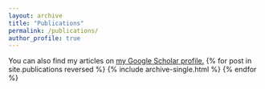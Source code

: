 ```yaml
---
layout: archive
title: "Publications"
permalink: /publications/
author_profile: true
---
```


You can also find my articles on <u><a href="https://scholar.google.com/citations?hl=en&user=MRYnqOEAAAAJ">my Google Scholar profile</a>.</u>
{% for post in site.publications reversed %} {% include archive-single.html %} {% endfor %}
